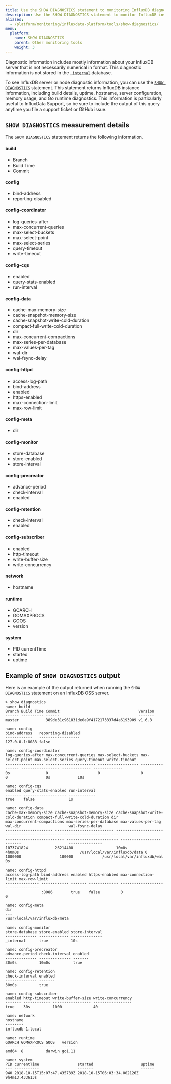 ```yaml
---
title: Use the SHOW DIAGNOSTICS statement to monitoring InfluxDB diagnostic information
description: Use the SHOW DIAGNOSTICS statement to monitor InfluxDB instances.
aliases:
  - /platform/monitoring/influxdata-platform/tools/show-diagnostics/
menu:
  platform:
    name: SHOW DIAGNOSTICS
    parent: Other monitoring tools
    weight: 3
---
```


Diagnostic information includes mostly information about your InfluxDB server that is not necessarily numerical in format. This diagnostic information is not stored in the [`_internal`](/platform/monitoring/influxdata-platform/tools/measurements-internal/) database.

To see InfluxDB server or node diagnostic information, you can use the [`SHOW DIAGNOSTICS`](/influxdb/latest/query_language/spec#show-diagnostics) statement. This statement returns InfluxDB instance information, including build details, uptime, hostname, server configuration, memory usage, and Go runtime diagnostics. This information is particularly useful to InfluxData Support, so be sure to include the output of this query anytime you file a support ticket or GitHub issue.


## `SHOW DIAGNOSTICS` measurement details

The `SHOW DIAGNOSTICS` statement returns the following information.

#### build
- Branch
- Build Time
- Commit

#### config
- bind-address
- reporting-disabled

#### config-coordinator
- log-queries-after
- max-concurrent-queries
- max-select-buckets
- max-select-point
- max-select-series
- query-timeout
- write-timeout

#### config-cqs
- enabled
- query-stats-enabled
- run-interval

#### config-data
- cache-max-memory-size
- cache-snapshot-memory-size
- cache-snapshot-write-cold-duration
- compact-full-write-cold-duration
- dir                          
- max-concurrent-compactions
- max-series-per-database
- max-values-per-tag
- wal-dir
- wal-fsync-delay


#### config-httpd
- access-log-path
- bind-address
- enabled
- https-enabled
- max-connection-limit
- max-row-limit

#### config-meta
- dir

#### config-monitor
- store-database
- store-enabled
- store-interval

#### config-precreator
- advance-period
- check-interval
- enabled

#### config-retention
- check-interval
- enabled

#### config-subscriber
- enabled
- http-timeout
- write-buffer-size
- write-concurrency

#### network
- hostname

#### runtime
- GOARCH
- GOMAXPROCS
- GOOS
- version

#### system
- PID currentTime
- started
- uptime


## Example of `SHOW DIAGNOSTICS` output

Here is an example of the output returned when running the `SHOW DIAGNOSTICS` statement on an InfluxDB OSS server.

```
> show diagnostics
name: build
Branch Build Time Commit                                   Version
------ ---------- ------                                   -------
master            389de31c961831de0a9f4172173337d4a6193909 v1.6.3

name: config
bind-address   reporting-disabled
------------   ------------------
127.0.0.1:8088 false

name: config-coordinator
log-queries-after max-concurrent-queries max-select-buckets max-select-point max-select-series query-timeout write-timeout
----------------- ---------------------- ------------------ ---------------- ----------------- ------------- -------------
0s                0                      0                  0                0                 0s            10s

name: config-cqs
enabled query-stats-enabled run-interval
------- ------------------- ------------
true    false               1s

name: config-data
cache-max-memory-size cache-snapshot-memory-size cache-snapshot-write-cold-duration compact-full-write-cold-duration dir                          max-concurrent-compactions max-series-per-database max-values-per-tag wal-dir                     wal-fsync-delay
--------------------- -------------------------- ---------------------------------- -------------------------------- ---                          -------------------------- ----------------------- ------------------ -------                     ---------------
1073741824            26214400                   10m0s                              4h0m0s                           /usr/local/var/influxdb/data 0                          1000000                 100000             /usr/local/var/influxdb/wal 0s

name: config-httpd
access-log-path bind-address enabled https-enabled max-connection-limit max-row-limit
--------------- ------------ ------- ------------- -------------------- -------------
                :8086        true    false         0                    0

name: config-meta
dir
---
/usr/local/var/influxdb/meta

name: config-monitor
store-database store-enabled store-interval
-------------- ------------- --------------
_internal      true          10s

name: config-precreator
advance-period check-interval enabled
-------------- -------------- -------
30m0s          10m0s          true

name: config-retention
check-interval enabled
-------------- -------
30m0s          true

name: config-subscriber
enabled http-timeout write-buffer-size write-concurrency
------- ------------ ----------------- -----------------
true    30s          1000              40

name: network
hostname
--------
influxdb-1.local

name: runtime
GOARCH GOMAXPROCS GOOS   version
------ ---------- ----   -------
amd64  8          darwin go1.11

name: system
PID currentTime                 started                     uptime
--- -----------                 -------                     ------
940 2018-10-15T15:07:47.435739Z 2018-10-15T06:03:34.002126Z 9h4m13.433613s
```
